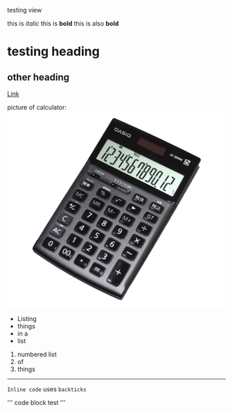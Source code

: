 testing view


this is *italic* 
this is **bold**
this is also __bold__

# testing heading

## other heading

[Link](http://google.com)

picture of calculator:
![Image](https://github.com/emilybetter/cse15l-lab-reports/blob/main/calculator.jpeg)




* Listing
* things
* in a 
* list


1) numbered list
2) of 
3) things


---

`Inline code` uses `backticks`


'''
code block
test
'''
